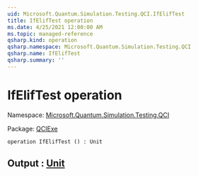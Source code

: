 ```yaml
---
uid: Microsoft.Quantum.Simulation.Testing.QCI.IfElifTest
title: IfElifTest operation
ms.date: 4/25/2021 12:00:00 AM
ms.topic: managed-reference
qsharp.kind: operation
qsharp.namespace: Microsoft.Quantum.Simulation.Testing.QCI
qsharp.name: IfElifTest
qsharp.summary: ''
---
```


# IfElifTest operation

Namespace: [Microsoft.Quantum.Simulation.Testing.QCI](xref:Microsoft.Quantum.Simulation.Testing.QCI)

Package: [QCIExe](https://nuget.org/packages/QCIExe)




```qsharp
operation IfElifTest () : Unit
```


## Output : [Unit](xref:microsoft.quantum.qsharp.valueliterals#unit-literal)

